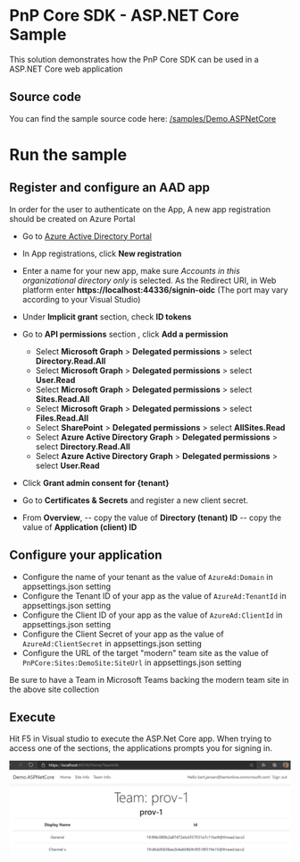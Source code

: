﻿# PnP Core SDK - ASP.NET Core Sample

This solution demonstrates how the PnP Core SDK can be used in a ASP.NET Core web application

## Source code

You can find the sample source code here: [/samples/Demo.ASPNetCore](https://github.com/pnp/pnpcore/tree/dev/samples/Demo.ASPNetCore)

# Run the sample

## Register and configure an AAD app

In order for the user to authenticate on the App, A new app registration should be created on Azure Portal

- Go to [Azure Active Directory Portal](https://aad.portal.azure.com)

- In App registrations, click __New registration__

- Enter a name for your new app, make sure *Accounts in this organizational directory only* is selected. As the Redirect URI, in Web platform enter __https://localhost:44336/signin-oidc__ (The port may vary according to your Visual Studio)

- Under __Implicit grant__ section, check __ID tokens__

- Go to __API permissions__ section , click __Add a permission__
  - Select __Microsoft Graph__ > __Delegated permissions__ > select __Directory.Read.All__
  - Select __Microsoft Graph__ > __Delegated permissions__ > select __User.Read__
  - Select __Microsoft Graph__ > __Delegated permissions__ > select __Sites.Read.All__
  - Select __Microsoft Graph__ > __Delegated permissions__ > select __Files.Read.All__
  - Select __SharePoint__ > __Delegated permissions__ > select __AllSites.Read__
  - Select __Azure Active Directory Graph__ > __Delegated permissions__ > select __Directory.Read.All__
  - Select __Azure Active Directory Graph__ > __Delegated permissions__ > select __User.Read__

- Click __Grant admin consent for {tenant}__

- Go to __Certificates & Secrets__ and register a new client secret.

- From __Overview__,
-- copy the value of __Directory (tenant) ID__
-- copy the value of __Application (client) ID__

## Configure your application
- Configure the name of your tenant as the value of `AzureAd:Domain` in appsettings.json setting
- Configure the Tenant ID of your app as the value of `AzureAd:TenantId` in appsettings.json setting
- Configure the Client ID of your app as the value of `AzureAd:ClientId` in appsettings.json setting
- Configure the Client Secret of your app as the value of `AzureAd:ClientSecret` in appsettings.json setting
- Configure the URL of the target "modern" team site as the value of `PnPCore:Sites:DemoSite:SiteUrl` in appsettings.json setting

Be sure to have a Team in Microsoft Teams backing the modern team site in the above site collection

## Execute

  Hit F5 in Visual studio to execute the ASP.Net Core app.
  When trying to access one of the sections, the applications prompts you for signing in.

  ![preview image of the running app](preview.png)
